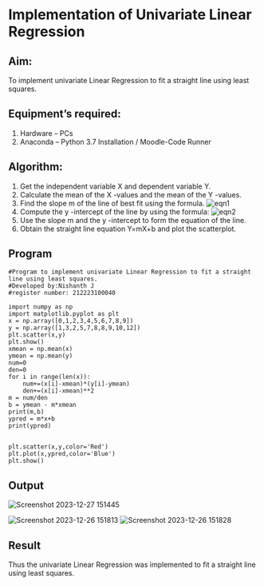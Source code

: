 # Implementation of Univariate Linear Regression
## Aim:
To implement univariate Linear Regression to fit a straight line using least squares.
## Equipment’s required:
1.	Hardware – PCs
2.	Anaconda – Python 3.7 Installation / Moodle-Code Runner
## Algorithm:
1.	Get the independent variable X and dependent variable Y.
2.	Calculate the mean of the X -values and the mean of the Y -values.
3.	Find the slope m of the line of best fit using the formula.
 ![eqn1](./eq1.jpg)
4.	Compute the y -intercept of the line by using the formula:
![eqn2](./eq2.jpg)  
5.	Use the slope m and the y -intercept to form the equation of the line.
6.	Obtain the straight line equation Y=mX+b and plot the scatterplot.
## Program
```
#Program to implement univariate Linear Regression to fit a straight line using least squares.
#Developed by:Nishanth J
#register number: 212223100040

import numpy as np 
import matplotlib.pyplot as plt
x = np.array([0,1,2,3,4,5,6,7,8,9])
y = np.array([1,3,2,5,7,8,8,9,10,12])
plt.scatter(x,y)
plt.show()
xmean = np.mean(x)
ymean = np.mean(y)
num=0
den=0
for i in range(len(x)):
    num+=(x[i]-xmean)*(y[i]-ymean)
    den+=(x[i]-xmean)**2
m = num/den
b = ymean - m*xmean
print(m,b)
ypred = m*x+b
print(ypred)


plt.scatter(x,y,color='Red')
plt.plot(x,ypred,color='Blue')
plt.show()
```
## Output
![Screenshot 2023-12-27 151445](https://github.com/23004205/Univariate-Linear-Regression/assets/138971114/9d6f23e5-4cf4-4d51-b92f-0abdda08af5f)

![Screenshot 2023-12-26 151813](https://github.com/23004205/Univariate-Linear-Regression/assets/138971114/b9392a7e-a69d-4929-bd7a-365272daa922)
![Screenshot 2023-12-26 151828](https://github.com/23004205/Univariate-Linear-Regression/assets/138971114/dac4465f-beaf-4135-a6ce-3cd4972dc6c6)


## Result
Thus the univariate Linear Regression was implemented to fit a straight line using least squares.
